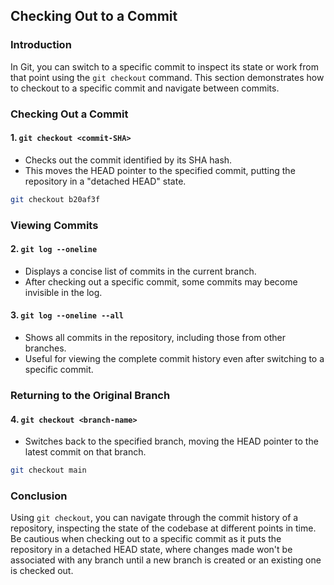 ## Checking Out to a Commit

### Introduction
In Git, you can switch to a specific commit to inspect its state or work from that point using the `git checkout` command. This section demonstrates how to checkout to a specific commit and navigate between commits.

### Checking Out a Commit

#### 1. `git checkout <commit-SHA>`
- Checks out the commit identified by its SHA hash.
- This moves the HEAD pointer to the specified commit, putting the repository in a "detached HEAD" state.

```bash
git checkout b20af3f
```

### Viewing Commits

#### 2. `git log --oneline`
- Displays a concise list of commits in the current branch.
- After checking out a specific commit, some commits may become invisible in the log.

#### 3. `git log --oneline --all`
- Shows all commits in the repository, including those from other branches.
- Useful for viewing the complete commit history even after switching to a specific commit.

### Returning to the Original Branch

#### 4. `git checkout <branch-name>`
- Switches back to the specified branch, moving the HEAD pointer to the latest commit on that branch.

```bash
git checkout main
```

### Conclusion
Using `git checkout`, you can navigate through the commit history of a repository, inspecting the state of the codebase at different points in time. Be cautious when checking out to a specific commit as it puts the repository in a detached HEAD state, where changes made won't be associated with any branch until a new branch is created or an existing one is checked out.